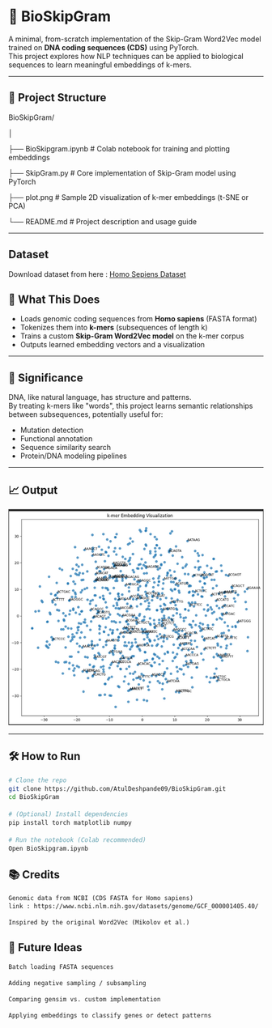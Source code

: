 # 🧬 BioSkipGram

A minimal, from-scratch implementation of the Skip-Gram Word2Vec model trained on **DNA coding sequences (CDS)** using PyTorch.  
This project explores how NLP techniques can be applied to biological sequences to learn meaningful embeddings of k-mers.

---

## 🚀 Project Structure

BioSkipGram/

│

├── BioSkipgram.ipynb # Colab notebook for training and plotting embeddings

├── SkipGram.py # Core implementation of Skip-Gram model using PyTorch

├── plot.png # Sample 2D visualization of k-mer embeddings (t-SNE or PCA)

└── README.md # Project description and usage guide


---
## Dataset 

Download dataset from here :
[Homo Sepiens Dataset](https://www.ncbi.nlm.nih.gov/datasets/genome/GCF_000001405.40/)

## 📌 What This Does

- Loads genomic coding sequences from **Homo sapiens** (FASTA format)
- Tokenizes them into **k-mers** (subsequences of length k)
- Trains a custom **Skip-Gram Word2Vec model** on the k-mer corpus
- Outputs learned embedding vectors and a visualization

---

## 🧠 Significance

DNA, like natural language, has structure and patterns.  
By treating k-mers like "words", this project learns semantic relationships between subsequences, potentially useful for:

- Mutation detection
- Functional annotation
- Sequence similarity search
- Protein/DNA modeling pipelines

---

## 📈 Output

![Alt text](plot.png)

---

## 🛠 How to Run

```bash
# Clone the repo
git clone https://github.com/AtulDeshpande09/BioSkipGram.git
cd BioSkipGram

# (Optional) Install dependencies
pip install torch matplotlib numpy

# Run the notebook (Colab recommended)
Open BioSkipgram.ipynb

```
## 📚 Credits

    Genomic data from NCBI (CDS FASTA for Homo sapiens) 
    link : https://www.ncbi.nlm.nih.gov/datasets/genome/GCF_000001405.40/

    Inspired by the original Word2Vec (Mikolov et al.)

## 🧪 Future Ideas

    Batch loading FASTA sequences

    Adding negative sampling / subsampling

    Comparing gensim vs. custom implementation

    Applying embeddings to classify genes or detect patterns
